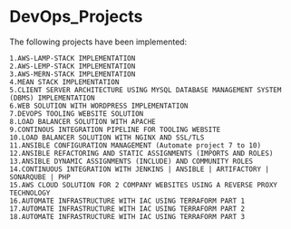 # DevOps_Projects

The following projects have been implemented:

    1.AWS-LAMP-STACK IMPLEMENTATION
    2.AWS-LEMP-STACK IMPLEMENTATION
    3.AWS-MERN-STACK IMPLEMENTATION
    4.MEAN STACK IMPLEMENTATION
    5.CLIENT SERVER ARCHITECTURE USING MYSQL DATABASE MANAGEMENT SYSTEM (DBMS) IMPLEMENTATION
    6.WEB SOLUTION WITH WORDPRESS IMPLEMENTATION
    7.DEVOPS TOOLING WEBSITE SOLUTION
    8.LOAD BALANCER SOLUTION WITH APACHE
    9.CONTINOUS INTEGRATION PIPELINE FOR TOOLING WEBSITE 
    10.LOAD BALANCER SOLUTION WITH NGINX AND SSL/TLS
    11.ANSIBLE CONFIGURATION MANAGEMENT (Automate project 7 to 10)
    12.ANSIBLE REFACTORING AND STATIC ASSIGNMENTS (IMPORTS AND ROLES)
    13.ANSIBLE DYNAMIC ASSIGNMENTS (INCLUDE) AND COMMUNITY ROLES
    14.CONTINUOUS INTEGRATION WITH JENKINS | ANSIBLE | ARTIFACTORY | SONARQUBE | PHP
    15.AWS CLOUD SOLUTION FOR 2 COMPANY WEBSITES USING A REVERSE PROXY TECHNOLOGY
    16.AUTOMATE INFRASTRUCTURE WITH IAC USING TERRAFORM PART 1
    17.AUTOMATE INFRASTRUCTURE WITH IAC USING TERRAFORM PART 2
    18.AUTOMATE INFRASTRUCTURE WITH IAC USING TERRAFORM PART 3 



